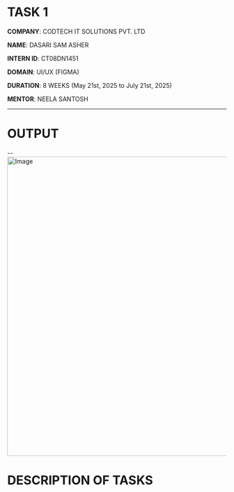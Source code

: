 # TASK 1

**COMPANY**: CODTECH IT SOLUTIONS PVT. LTD

**NAME**: DASARI SAM ASHER

**INTERN ID**: CT08DN1451

**DOMAIN**: UI/UX (FIGMA)

**DURATION**: 8 WEEKS (May 21st, 2025 to July 21st, 2025)

**MENTOR**: NEELA SANTOSH

---
# OUTPUT

--
<img width="1109" height="687" alt="Image" src="https://github.com/user-attachments/assets/f2fa50ba-844f-43ec-8c03-841e436f81fe" />

# DESCRIPTION OF TASKS
